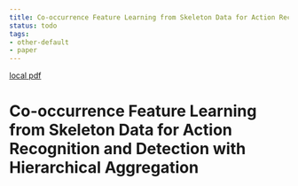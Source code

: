 ```yaml
---
title: Co-occurrence Feature Learning from Skeleton Data for Action Recognition and Detection with Hierarchical Aggregation
status: todo
tags:
- other-default
- paper
---
```


[local pdf](../../../pdfs/Co-occurrence%20Feature%20Learning%20from%20Skeleton%20Data%20for%20Action%20Recognition%20and%20Detection%20with%20Hierarchical%20Aggregation.pdf)

# Co-occurrence Feature Learning from Skeleton Data for Action Recognition and Detection with Hierarchical Aggregation
